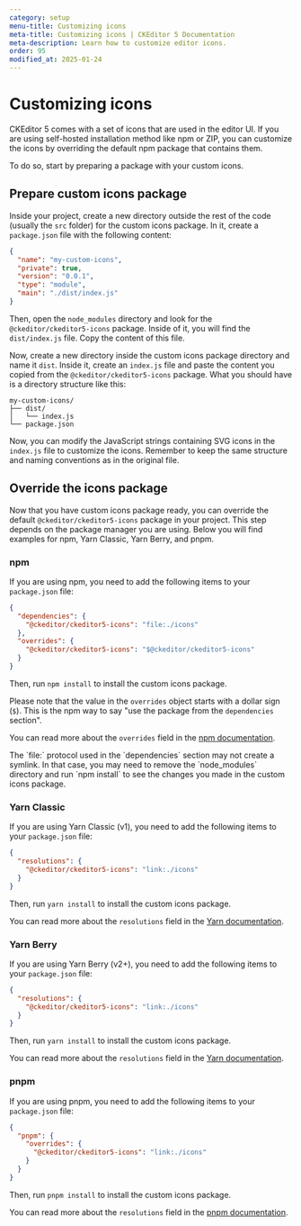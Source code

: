 ```yaml
---
category: setup
menu-title: Customizing icons
meta-title: Customizing icons | CKEditor 5 Documentation
meta-description: Learn how to customize editor icons.
order: 95
modified_at: 2025-01-24
---
```


# Customizing icons

CKEditor&nbsp;5 comes with a set of icons that are used in the editor UI. If you are using self-hosted installation method like npm or ZIP, you can customize the icons by overriding the default npm package that contains them.

To do so, start by preparing a package with your custom icons.

## Prepare custom icons package

Inside your project, create a new directory outside the rest of the code (usually the `src` folder) for the custom icons package. In it, create a `package.json` file with the following content:

```json
{
  "name": "my-custom-icons",
  "private": true,
  "version": "0.0.1",
  "type": "module",
  "main": "./dist/index.js"
}
```

Then, open the `node_modules` directory and look for the `@ckeditor/ckeditor5-icons` package. Inside of it, you will find the `dist/index.js` file. Copy the content of this file.

Now, create a new directory inside the custom icons package directory and name it `dist`. Inside it, create an `index.js` file and paste the content you copied from the `@ckeditor/ckeditor5-icons` package. What you should have is a directory structure like this:

```plaintext
my-custom-icons/
├── dist/
│   └── index.js
└── package.json
```

Now, you can modify the JavaScript strings containing SVG icons in the `index.js` file to customize the icons. Remember to keep the same structure and naming conventions as in the original file.

## Override the icons package

Now that you have custom icons package ready, you can override the default `@ckeditor/ckeditor5-icons` package in your project. This step depends on the package manager you are using. Below you will find examples for npm, Yarn Classic, Yarn Berry, and pnpm.

### npm

If you are using npm, you need to add the following items to your `package.json` file:

```json
{
  "dependencies": {
    "@ckeditor/ckeditor5-icons": "file:./icons"
  },
  "overrides": {
    "@ckeditor/ckeditor5-icons": "$@ckeditor/ckeditor5-icons"
  }
}
```

Then, run `npm install` to install the custom icons package.

Please note that the value in the `overrides` object starts with a dollar sign (`$`). This is the npm way to say "use the package from the `dependencies` section".

You can read more about the `overrides` field in the [npm documentation](https://docs.npmjs.com/cli/v11/configuring-npm/package-json#overrides).

<info-box warning>
	The `file:` protocol used in the `dependencies` section may not create a symlink. In that case, you may need to remove the `node_modules` directory and run `npm install` to see the changes you made in the custom icons package.
</info-box>

### Yarn Classic

If you are using Yarn Classic (v1), you need to add the following items to your `package.json` file:

```json
{
  "resolutions": {
    "@ckeditor/ckeditor5-icons": "link:./icons"
  }
}
```

Then, run `yarn install` to install the custom icons package.

You can read more about the `resolutions` field in the [Yarn documentation](https://classic.yarnpkg.com/lang/en/docs/selective-version-resolutions/).

### Yarn Berry

If you are using Yarn Berry (v2+), you need to add the following items to your `package.json` file:

```json
{
  "resolutions": {
    "@ckeditor/ckeditor5-icons": "link:./icons"
  }
}
```

Then, run `yarn install` to install the custom icons package.

You can read more about the `resolutions` field in the [Yarn documentation](https://yarnpkg.com/configuration/manifest#resolutions).

### pnpm

If you are using pnpm, you need to add the following items to your `package.json` file:

```json
{
  "pnpm": {
    "overrides": {
      "@ckeditor/ckeditor5-icons": "link:./icons"
    }
  }
}
```

Then, run `pnpm install` to install the custom icons package.

You can read more about the `resolutions` field in the [pnpm documentation](https://pnpm.io/package_json#pnpmoverrides).
